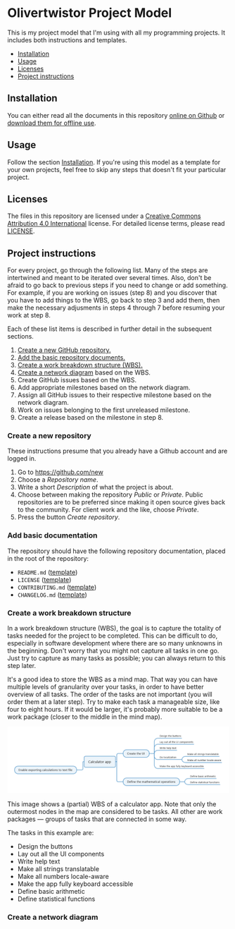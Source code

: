 # Olivertwistor Project Model
This is my project model that I'm using with all my programming projects. It includes both instructions and templates.

* [Installation][1]
* [Usage](#usage)
* [Licenses](#licenses)
* [Project instructions](#project-instructions)

## Installation
You can either read all the documents in this repository [online on Github](https://github.com/olivertwistor/olivertwistor-project-model) or [download them for offline use](https://github.com/olivertwistor/olivertwistor-project-model/releases).

## Usage
Follow the section [Installation][1]. If you're using this model as a template for your own projects, feel free to skip any steps that doesn't fit your particular project.

## Licenses
The files in this repository are licensed under a [Creative Commons Attribution 4.0 International](https://creativecommons.org/licenses/by/4.0/) license. For detailed license terms, please read [LICENSE](LICENSE).

## Project instructions
For every project, go through the following list. Many of the steps are intertwined and meant to be iterated over several times. Also, don't be afraid to go back to previous steps if you need to change or add something. For example, if you are working on issues (step 8) and you discover that you have to add things to the WBS, go back to step 3 and add them, then make the necessary adjusments in steps 4 through 7 before resuming your work at step 8.

Each of these list items is described in further detail in the subsequent sections.

1. [Create a new GitHub repository.](#create-a-new-repository)
1. [Add the basic repository documents.](#add-basic-documentation)
1. [Create a work breakdown structure (WBS).](#create-a-work-breakdown-structure)
1. [Create a network diagram](#create-a-network-diagram) based on the WBS.
1. Create GitHub issues based on the WBS.
1. Add appropriate milestones based on the network diagram.
1. Assign all GitHub issues to their respective milestone based on the network diagram.
1. Work on issues belonging to the first unreleased milestone.
1. Create a release based on the milestone in step 8.

### Create a new repository

These instructions presume that you already have a Github account and are logged in.

1. Go to https://github.com/new
1. Choose a *Repository name*.
1. Write a short *Description* of what the project is about.
1. Choose between making the repository *Public* or *Private*. Public repositories are to be preferred since making it open source gives back to the community. For client work and the like, choose *Private*.
1. Press the button *Create repository*.

### Add basic documentation

The repository should have the following repository documentation, placed in the root of the repository:

* `README.md` ([template](templates/template-readme.md "README.md template"))
* `LICENSE` ([template](templates/template-license.md "LICENSE template"))
* `CONTRIBUTING.md` ([template](templates/template-contributing.md "CONTRIBUTING.md template"))
* `CHANGELOG.md` ([template](templates/template-changelog.md "CHANGELOG.md license"))

### Create a work breakdown structure

In a work breakdown structure (WBS), the goal is to capture the totality of tasks needed for the project to be completed. This can be difficult to do, especially in software development where there are so many unknowns in the beginning. Don't worry that you might not capture all tasks in one go. Just try to capture as many tasks as possible; you can always return to this step later.

It's a good idea to store the WBS as a mind map. That way you can have multiple levels of granularity over your tasks, in order to have better overview of all tasks. The order of the tasks are not important (you will order them at a later step). Try to make each task a manageable size, like four to eight hours. If it would be larger, it's probably more suitable to be a work package (closer to the middle in the mind map).

![An example of a WBS as a mind map](examples/wbs-example.png)

This image shows a (partial) WBS of a calculator app. Note that only the outermost nodes in the map are considered to be tasks. All other are work packages &mdash; groups of tasks that are connected in some way.

The tasks in this example are:

* Design the buttons
* Lay out all the UI components
* Write help text
* Make all strings translatable
* Make all numbers locale-aware
* Make the app fully keyboard accessible
* Define basic arithmetic
* Define statistical functions

### Create a network diagram



[1]: #installation